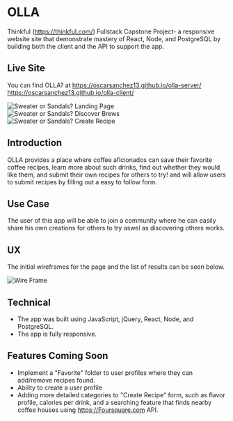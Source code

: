 # OLLA
Thinkful (https://thinkful.com/) Fullstack Capstone Project- a responsive website site that demonstrate mastery of React, Node, and PostgreSQL by building both the client and the API to support the app.

## Live Site
You can find OLLA? at https://oscarsanchez13.github.io/olla-server/
                      https://oscarsanchez13.github.io/olla-client/

![Sweater or Sandals? Landing Page]()
![Sweater or Sandals? Discover Brews]()
![Sweater or Sandals? Create Recipe]()


## Introduction
OLLA provides a place where coffee aficionados can save their favorite coffee recipes, learn more about such drinks, find out whether they would like them, and submit their own recipes for others to try! and will allow users to submit recipes by filling out a easy to follow form.

## Use Case
The user of this app will be able to join a community where he can easily share his own creations for others to try aswel as discovering others works.

## UX
The initial wireframes for the page and the list of results can be seen below.

![Wire Frame](https://gist.github.com/oscarsanchez13/e577445b7f8f0b1e1501ef867f244172)

## Technical
* The app was built using JavaScript, jQuery, React, Node, and PostgreSQL.
* The app is fully responsive.

## Features Coming Soon
* Implement a "Favorite" folder to user profiles where they can add/remove recipes found.
* Ability to create a user profile
* Adding more detailed categories to "Create Recipe" form, such as flavor profile, calories per drink, and a searching feature that finds nearby coffee houses using https://Foursquare.com API.
